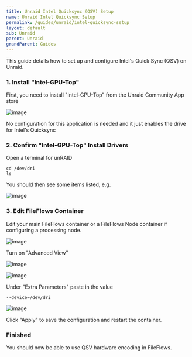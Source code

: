 ```yaml
---
title: Unraid Intel Quicksync (QSV) Setup
name: Unraid Intel Quicksync Setup
permalink: /guides/unraid/intel-quicksync-setup
layout: default
sub: Unraid
parent: Unraid
grandParent: Guides
---
```



This guide details how to set up and configure Intel's Quick Sync (QSV) on Unraid.

### 1. Install "Intel-GPU-Top"
First, you need to install "Intel-GPU-Top" from the Unraid Community App store

![image](https://user-images.githubusercontent.com/958400/170898889-7a3a0a6d-9b8e-4926-b14d-87a85010668f.png)

No configuration for this application is needed and it just enables the drive for Intel's Quicksync

### 2. Confirm "Intel-GPU-Top" Install Drivers
Open a terminal for unRAID
```
cd /dev/dri
ls
```
You should then see some items listed, e.g.

![image](https://user-images.githubusercontent.com/958400/170899038-b9b212df-0ceb-4553-95e5-f492d8f6f29d.png)


### 3. Edit FileFlows Container
Edit your main FileFlows container or a FileFlows Node container if configuring a processing node.

![image](https://user-images.githubusercontent.com/958400/170899290-8f925632-f615-4db0-b9ae-88cd2883b9b3.png)

Turn on "Advanced View"

![image](https://user-images.githubusercontent.com/958400/170899323-8b8bad69-68c3-4f54-80d2-a21c379339c6.png)

![image](https://user-images.githubusercontent.com/958400/170899335-3dafe39c-6961-4ec9-9f6e-50d405bc61e7.png)

Under "Extra Parameters" paste in the value
```
--device=/dev/dri
```

![image](https://user-images.githubusercontent.com/958400/170899458-71d71424-f091-450d-a197-c88fb91e15de.png)

Click "Apply" to save the configuration and restart the container.

### Finished
You should now be able to use QSV hardware encoding in FileFlows.